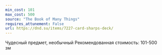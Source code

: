 ```yaml
---
min_cost: 101
max_cost: 500
source: "The Book of Many Things"
requires_attunement: False
url: https://dnd.su/items/7227-card-sharps-deck/
---
```


Чудесный предмет, необычный
Рекомендованная стоимость: 101-500 зм